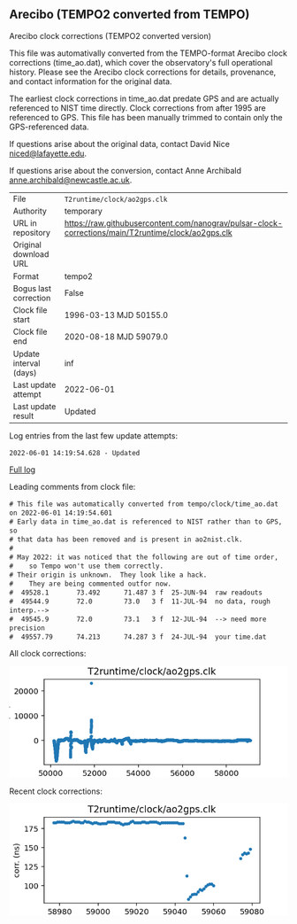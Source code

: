 
## Arecibo (TEMPO2 converted from TEMPO)

Arecibo clock corrections (TEMPO2 converted version)

This file was automativally converted from the TEMPO-format Arecibo
clock corrections (time_ao.dat), which cover the observatory's full
operational history. Please see the Arecibo clock corrections for
details, provenance, and contact information for the original data.

The earliest clock corrections in time_ao.dat predate GPS and are
actually referenced to NIST time directly. Clock corrections from
after 1995 are referenced to GPS. This file has been manually trimmed
to contain only the GPS-referenced data.

If questions arise about the original data, contact David Nice
<niced@lafayette.edu>.

If questions arise about the conversion, contact Anne Archibald
<anne.archibald@newcastle.ac.uk>.

|     |     |
|:--- |:--- |
| File | `T2runtime/clock/ao2gps.clk` |
| Authority | temporary |
| URL in repository | <https://raw.githubusercontent.com/nanograv/pulsar-clock-corrections/main/T2runtime/clock/ao2gps.clk> |
| Original download URL | <None> |
| Format | tempo2 |
| Bogus last correction | False |
| Clock file start | 1996-03-13 MJD 50155.0 |
| Clock file end | 2020-08-18 MJD 59079.0 |
| Update interval (days) | inf |
| Last update attempt | 2022-06-01 |
| Last update result | Updated |

Log entries from the last few update attempts:
```
2022-06-01 14:19:54.628 - Updated
```
[Full log](https://raw.githubusercontent.com/nanograv/pulsar-clock-corrections/main/log/T2runtime/clock/ao2gps.clk.log)

Leading comments from clock file:

    # This file was automatically converted from tempo/clock/time_ao.dat on 2022-06-01 14:19:54.601
    # Early data in time_ao.dat is referenced to NIST rather than to GPS, so
    # that data has been removed and is present in ao2nist.clk.
    #
    # May 2022: it was noticed that the following are out of time order,
    #    so Tempo won't use them correctly.
    # Their origin is unknown.  They look like a hack.
    #    They are being commented outfor now.
    #  49528.1       73.492      71.487 3 f  25-JUN-94  raw readouts
    #  49544.9       72.0        73.0   3 f  11-JUL-94  no data, rough interp.-->
    #  49545.9       72.0        73.1   3 f  12-JUL-94  --> need more precision
    #  49557.79      74.213      74.287 3 f  24-JUL-94  your time.dat



All clock corrections:

![plot of all clock corrections](ao2gps.clk.png "All corrections")

Recent clock corrections:

![plot of recent clock corrections](ao2gps.clk.short.png "Recent corrections")

